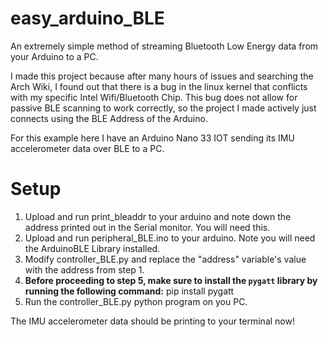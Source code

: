 # easy_arduino_BLE
An extremely simple method of streaming Bluetooth Low Energy data from your Arduino to a PC.

I made this project because after many hours of issues and searching the Arch Wiki,
I found out that there is a bug in the linux kernel that conflicts with my specific Intel Wifi/Bluetooth Chip.
This bug does not allow for passive BLE scanning to work correctly, so the project I made actively just connects using
the BLE Address of the Arduino.

For this example here I have an Arduino Nano 33 IOT sending its IMU accelerometer data over BLE to a PC.

# Setup
1. Upload and run print_bleaddr to your arduino and note down the address printed out in the Serial monitor. You will need this.
2. Upload and run peripheral_BLE.ino to your arduino. Note you will need the ArduinoBLE Library installed.
3. Modify controller_BLE.py and replace the "address" variable's value with the address from step 1.
4.  **Before proceeding to step 5, make sure to install the `pygatt` library by running the following command:**
   pip install pygatt   
5. Run the controller_BLE.py python program on you PC.

The IMU accelerometer data should be printing to your terminal now!
